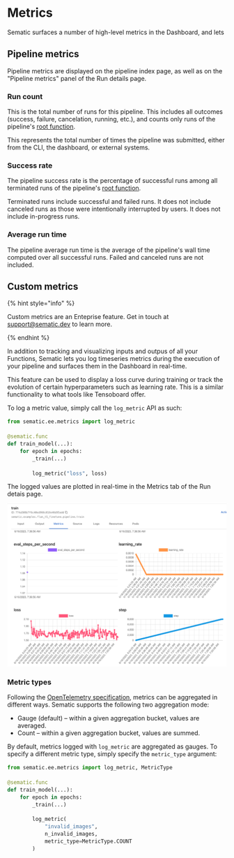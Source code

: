 # Metrics

Sematic surfaces a number of high-level metrics in the Dashboard, and lets 

## Pipeline metrics

Pipeline metrics are displayed on the pipeline index page, as well as on the
"Pipeline metrics" panel of the Run details page.

### Run count

This is the total number of runs for this pipeline. This includes all
outcomes (success, failure, cancelation, running, etc.), and counts only runs of
the pipeline's [root function](./glossary.md#root-entry-point-function).

This represents the total number of times the pipeline was submitted, either
from the CLI, the dashboard, or external systems.

### Success rate

The pipeline success rate is the percentage of successful runs among all terminated runs of the pipeline's [root function](./glossary.md#root-entry-point-function).

Terminated runs include successful and failed runs. It does not include canceled
runs as those were intentionally interrupted by users. It does not include
in-progress runs.

### Average run time

The pipeline average run time is the average of the pipeline's wall time
computed over all successful runs. Failed and canceled runs are not included.

## Custom metrics

{% hint style="info" %}

Custom metrics are an Enteprise feature. Get in touch at
[support@sematic.dev](mailto:support@sematic.dev) to learn more.

{% endhint %}

In addition to tracking and visualizing inputs and outpus of all your Functions,
Sematic lets you log timeseries metrics during the execution of your pipeline
and surfaces them in the Dashboard in real-time.

This feature can be used to display a loss curve during training or track the
evolution of certain hyperparameters such as learning rate. This is a similar
functionality to what tools like Tensoboard offer.

To log a metric value, simply call the `log_metric` API as such:

```python
from sematic.ee.metrics import log_metric

@sematic.func
def train_model(...):
    for epoch in epochs:
        _train(...)
        
        log_metric("loss", loss)
```

The logged values are plotted in real-time in the Metrics tab of the Run detais page.

![Real-time metrics](images/liveMetrics.png)

### Metric types

Following the [OpenTelemetry
specification](https://opentelemetry.io/docs/specs/otel/metrics/data-model/#point-kinds),
metrics can be aggregated in different ways. Sematic supports the following two
aggregation mode:

* Gauge (default) – within a given aggregation bucket, values are averaged.
* Count – within a given aggregation bucket, values are summed.

By default, metrics logged with `log_metric` are aggregated as gauges. To
specify a different metric type, simply specify the `metric_type` argument:

```python
from sematic.ee.metrics import log_metric, MetricType

@sematic.func
def train_model(...):
    for epoch in epochs:
        _train(...)
        
        log_metric(
            "invalid_images",
            n_invalid_images,
            metric_type=MetricType.COUNT
        )
```